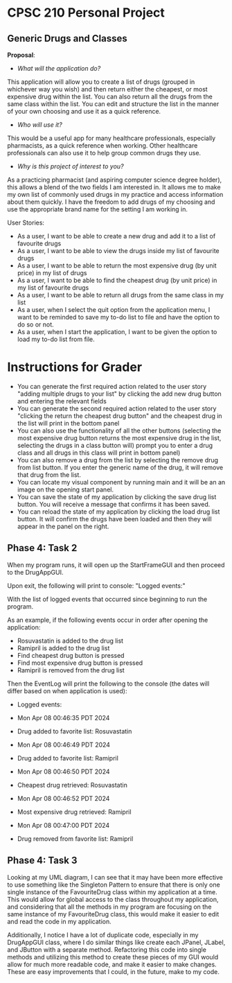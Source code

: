 # CPSC 210 Personal Project

## Generic Drugs and Classes

**Proposal**:
- *What will the application do?*

This application will allow you to create a list of drugs (grouped in whichever way you wish)
and then return either the cheapest, or most expensive drug within the list. You can also return
all the drugs from the same class within the list. You can edit and structure the list in the manner of
your own choosing and use it as a quick reference.

- *Who will use it?*

This would be a useful app for many healthcare professionals,
especially pharmacists, as a quick reference when working. Other healthcare professionals can also
use it to help group common drugs they use.

- *Why is this project of interest to you?*
 
As a practicing pharmacist (and aspiring computer science
degree holder), this allows a blend of the two fields I am
interested in. It allows me to make my own list of commonly used
drugs in my practice and access information about them quickly. I have the freedom to add
drugs of my choosing and use the appropriate brand name for the setting I am working in.

User Stories:

- As a user, I want to be able to create a new drug and add it to a list of favourite drugs
- As a user, I want to be able to view the drugs inside my list of favourite drugs
- As a user, I want to be able to return the most expensive drug (by unit price) in my list of drugs
- As a user, I want to be able to find the cheapest drug (by unit price) in my list of favourite drugs
- As a user, I want to be able to return all drugs from the same class in my list
- As a user, when I select the quit option from the application menu, I want to be reminded to save my to-do list to file and have the option to do so or not.
- As a user, when I start the application, I want to be given the option to load my to-do list from file.

# Instructions for Grader

- You can generate the first required action related to the user story "adding multiple drugs to your list" by clicking the add new drug button and entering the relevant fields
- You can generate the second required action related to the user story "clicking the return the cheapest drug button" and the cheapest drug in the list will print in the bottom panel
- You can also use the functionality of all the other buttons (selecting the most expensive drug button returns the most expensive drug in the list, selecting the drugs in a class button will) prompt you to enter a drug class and all drugs in this class will print in bottom panel)
- You can also remove a drug from the list by selecting the remove drug from list button. If you enter the generic name of the drug, it will remove that drug from the list.
- You can locate my visual component by running main and it will be an an image on the opening start panel.
- You can save the state of my application by clicking the save drug list button. You will receive a message that confirms it has been saved.
- You can reload the state of my application by clicking the load drug list button. It will confirm the drugs have been loaded and then they will appear in the panel on the right.


## Phase 4: Task 2

When my program runs, it will open up the StartFrameGUI and then proceed to the DrugAppGUI. 

Upon exit, the following will print to console:
"Logged events:"

With the list of logged events that occurred since beginning to run the program.


As an example, if the following events occur in order after opening the application:
- Rosuvastatin is added to the drug list
- Ramipril is added to the drug list
- Find cheapest drug button is pressed
- Find most expensive drug button is pressed
- Ramipril is removed from the drug list

Then the EventLog will print the following to the console (the dates will differ based on when application is used):

* Logged events:

* Mon Apr 08 00:46:35 PDT 2024
* Drug added to favorite list: Rosuvastatin
* Mon Apr 08 00:46:49 PDT 2024
* Drug added to favorite list: Ramipril
* Mon Apr 08 00:46:50 PDT 2024
* Cheapest drug retrieved: Rosuvastatin
* Mon Apr 08 00:46:52 PDT 2024
* Most expensive drug retrieved: Ramipril
* Mon Apr 08 00:47:00 PDT 2024
* Drug removed from favorite list: Ramipril

## Phase 4: Task 3

Looking at my UML diagram, I can see that it may have been more effective to use something like the Singleton Pattern to ensure that there is only one single instance of the FavouriteDrug class within my application at a time. This would allow for global access to the class throughout my application, and considering that all the methods in my program are focusing on the same instance of my FavouriteDrug class, this would make it easier to edit and read the code in my application.

Additionally, I notice I have a lot of duplicate code, especially in my DrugAppGUI class, where I do similar things like create each JPanel, JLabel, and JButton with a separate method. Refactoring this code into single methods and utilizing this method to create these pieces of my GUI would allow for much more readable code, and make it easier to make changes. These are easy improvements that I could, in the future, make to my code. 